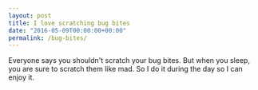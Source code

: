 ```yaml
---
layout: post
title: I love scratching bug bites
date: "2016-05-09T00:00:00+00:00"
permalink: /bug-bites/
---
```


Everyone says you shouldn't scratch your bug bites. But when you sleep, you are sure to scratch them like mad. So I do it during the day so I can enjoy it.
